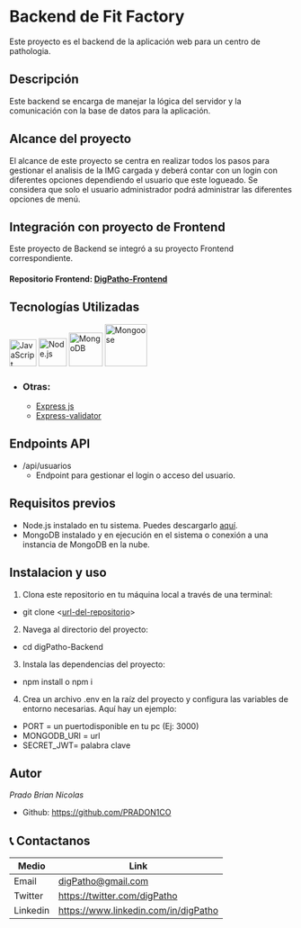 # Backend de Fit Factory

Este proyecto es el backend de la aplicación web para un centro de pathologia.

## Descripción

Este backend se encarga de manejar la lógica del servidor y la comunicación con la base de datos para la aplicación.

## Alcance del proyecto

El alcance de este proyecto se centra en realizar todos los pasos para gestionar el analisis de la IMG cargada y deberá contar con un login con diferentes opciones dependiendo el usuario que este logueado. Se considera que solo el usuario administrador podrá administrar las diferentes opciones de menú.

## Integración con proyecto de Frontend

Este proyecto de Backend se integró a su proyecto Frontend correspondiente.

#### Repositorio Frontend: [DigPatho-Frontend](https://github.com/PRADON1CO/digPatho-Front)

## Tecnologías Utilizadas

<a href="https://developer.mozilla.org/es/docs/Web/JavaScript"><img src="https://img.icons8.com/color/48/000000/javascript--v1.png" alt="JavaScript (ES6+)" title="JavaScript (ES6+)" width="48" height="48"/></a>
<a href="https://nodejs.org/"><img src="https://cdn.icon-icons.com/icons2/2415/PNG/512/nodejs_plain_logo_icon_146409.png" alt="Node.js"   title="Node js" width="50"></a>
<a href="https://www.mongodb.com/"><img src="https://cdn.icon-icons.com/icons2/2415/PNG/512/mongodb_original_wordmark_logo_icon_146425.png" alt="MongoDB" title="MongoDB" width="60"></a>
<a href="https://mongoosejs.com/"><img src="https://mongoosejs.com/docs/images/mongoose5_62x30_transparent.png" alt="Mongoose" title="Mongoose" width="75"></a>

* ### Otras:

    - [Express js](https://expressjs.com/es/)
    - [Express-validator](https://express-validator.github.io/docs/guides/getting-started)


## Endpoints API

- /api/usuarios
    * Endpoint para gestionar el login o acceso del usuario.

## Requisitos previos

- Node.js instalado en tu sistema. Puedes descargarlo [aquí](https://nodejs.org/).
- MongoDB instalado y en ejecución en el sistema o conexión a una instancia de MongoDB en la nube.

## Instalacion y uso

1. Clona este repositorio en tu máquina local a través de una terminal:

  * git clone <[url-del-repositorio](https://github.com/PRADON1CO/digPatho-Backend)>

2. Navega al directorio del proyecto:

  * cd digPatho-Backend

3. Instala las dependencias del proyecto:

  * npm install o npm i

4. Crea un archivo .env en la raíz del proyecto y configura las variables de entorno necesarias. Aquí hay un ejemplo:

* PORT = un puertodisponible en tu pc (Ej: 3000)
* MONGODB_URI = url
* SECRET_JWT= palabra clave

## Autor


_Prado Brian Nicolas_

- Github: https://github.com/PRADON1CO

## 📞 Contactanos

| Medio    | Link                                   |
| -------- | -------------------------------------- |
| Email    | digPatho@gmail.com                     |
| Twitter  | https://twitter.com/digPatho           |
| Linkedin | https://www.linkedin.com/in/digPatho   |